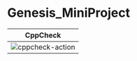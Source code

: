 # Genesis_MiniProject





|CppCheck|
|--------|
|![cppcheck-action](https://github.com/99002652/Genesis_MiniProject/workflows/cppcheck-action/badge.svg)|
